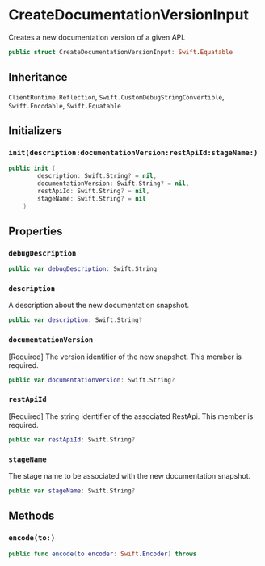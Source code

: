 # CreateDocumentationVersionInput

Creates a new documentation version of a given API.

``` swift
public struct CreateDocumentationVersionInput: Swift.Equatable 
```

## Inheritance

`ClientRuntime.Reflection`, `Swift.CustomDebugStringConvertible`, `Swift.Encodable`, `Swift.Equatable`

## Initializers

### `init(description:documentationVersion:restApiId:stageName:)`

``` swift
public init (
        description: Swift.String? = nil,
        documentationVersion: Swift.String? = nil,
        restApiId: Swift.String? = nil,
        stageName: Swift.String? = nil
    )
```

## Properties

### `debugDescription`

``` swift
public var debugDescription: Swift.String 
```

### `description`

A description about the new documentation snapshot.

``` swift
public var description: Swift.String?
```

### `documentationVersion`

\[Required\] The version identifier of the new snapshot.
This member is required.

``` swift
public var documentationVersion: Swift.String?
```

### `restApiId`

\[Required\] The string identifier of the associated RestApi.
This member is required.

``` swift
public var restApiId: Swift.String?
```

### `stageName`

The stage name to be associated with the new documentation snapshot.

``` swift
public var stageName: Swift.String?
```

## Methods

### `encode(to:)`

``` swift
public func encode(to encoder: Swift.Encoder) throws 
```
